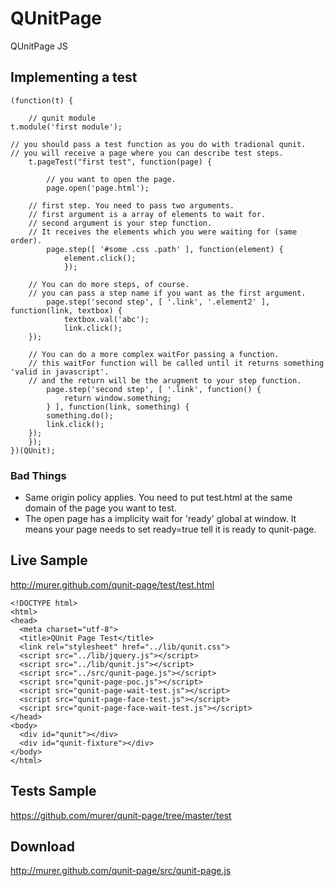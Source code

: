# QUnitPage

QUnitPage JS

## Implementing a test

    (function(t) {
    
    	// qunit module
	t.module('first module');
	    
	// you should pass a test function as you do with tradional qunit.
	// you will receive a page where you can describe test steps.
    	t.pageTest("first test", function(page) {
    	
    		// you want to open the page.
	        page.open('page.html');
			
		// first step. You need to pass two arguments.
		// first argument is a array of elements to wait for. 
		// second argument is your step function. 
		// It receives the elements which you were waiting for (same order).
    		page.step([ '#some .css .path' ], function(element) {
	    	    element.click();
                });
 		   
		// You can do more steps, of course.
		// you can pass a step name if you want as the first argument.
    		page.step('second step', [ '.link', '.element2' ], function(link, textbox) {
	    	    textbox.val('abc');
	    	    link.click();
		});
		    
		// You can do a more complex waitFor passing a function.
		// this waitFor function will be called until it returns something 'valid in javascript'.
		// and the return will be the arugment to your step function.
    		page.step('second step', [ '.link', function() {
    		    return window.something;
    		} ], function(link, something) {
		    something.do();
		    link.click();			
		});
    	});
    })(QUnit);
    
### Bad Things

  * Same origin policy applies. You need to put test.html at the same domain of the page you want to test.
  * The open page has a implicity wait for 'ready' global at window. It means your page needs to set ready=true tell it is ready to qunit-page. 
    
## Live Sample

http://murer.github.com/qunit-page/test/test.html

    <!DOCTYPE html>
    <html>
    <head>
      <meta charset="utf-8">
      <title>QUnit Page Test</title>
      <link rel="stylesheet" href="../lib/qunit.css">
      <script src="../lib/jquery.js"></script>
      <script src="../lib/qunit.js"></script>
      <script src="../src/qunit-page.js"></script>
      <script src="qunit-page-poc.js"></script>
      <script src="qunit-page-wait-test.js"></script>
      <script src="qunit-page-face-test.js"></script>   
      <script src="qunit-page-face-wait-test.js"></script>
    </head>
    <body>
      <div id="qunit"></div>
      <div id="qunit-fixture"></div>
    </body>
    </html>

## Tests Sample

https://github.com/murer/qunit-page/tree/master/test

## Download

http://murer.github.com/qunit-page/src/qunit-page.js

